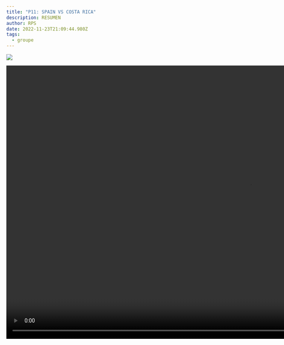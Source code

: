 ```yaml
---
title: "P11: SPAIN VS COSTA RICA"
description: RESUMEN
author: RPS
date: 2022-11-23T21:09:44.980Z
tags:
  - groupe
---
```

![](/static/img/22-11-23_13-03-59-137.jpg)

<video id="vid1" class="video-js" controls autoplay preload="auto" height="720" width="1280">
  <source src="https://www.dropbox.com/s/47qmdv9cto18v2m/20221123spavscr_eses.mp4?raw=1">
</video>